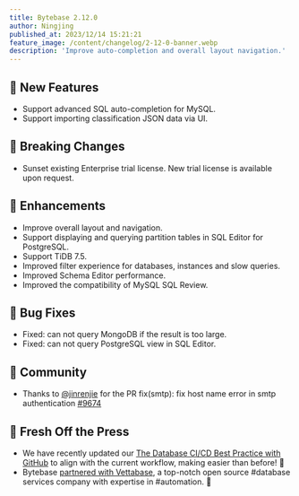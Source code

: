 ```yaml
---
title: Bytebase 2.12.0
author: Ningjing
published_at: 2023/12/14 15:21:21
feature_image: /content/changelog/2-12-0-banner.webp
description: 'Improve auto-completion and overall layout navigation.'
---
```


## 🚀 New Features

- Support advanced SQL auto-completion for MySQL.
- Support importing classification JSON data via UI.

## 🔔 Breaking Changes

- Sunset existing Enterprise trial license. New trial license is available upon request.

## 🎄 Enhancements

- Improve overall layout and navigation.
- Support displaying and querying partition tables in SQL Editor for PostgreSQL.
- Support TiDB 7.5.
- Improved filter experience for databases, instances and slow queries.
- Improved Schema Editor performance.
- Improved the compatibility of MySQL SQL Review.

## 🐞 Bug Fixes

- Fixed: can not query MongoDB if the result is too large.
- Fixed: can not query PostgreSQL view in SQL Editor.

## 🎠 Community

- Thanks to [@jinrenjie](https://github.com/jinrenjie) for the PR fix(smtp): fix host name error in smtp authentication [#9674](https://github.com/bytebase/bytebase/pull/9674)

## 📰 Fresh Off the Press

- We have recently updated our [The Database CI/CD Best Practice with GitHub](/docs/tutorials/database-cicd-best-practice-with-github) to align with the current workflow, making easier than before! 🎉
- Bytebase [partnered with Vettabase](/blog/bytebase-vettabase/), a top-notch open source #database services company with expertise in #automation. 🤝

<IncludeBlock url="/docs/get-started/install/install-upgrade"></IncludeBlock>
